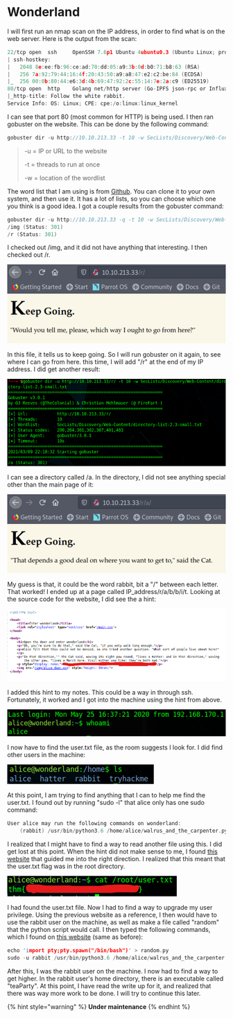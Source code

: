 # Wonderland

I will first run an nmap scan on the IP address, in order to find what is on the web server. Here is the output from the scan:

```c
22/tcp open  ssh     OpenSSH 7.6p1 Ubuntu 4ubuntu0.3 (Ubuntu Linux; protocol 2.0)
| ssh-hostkey: 
|   2048 8e:ee:fb:96:ce:ad:70:dd:05:a9:3b:0d:b0:71:b8:63 (RSA)
|   256 7a:92:79:44:16:4f:20:43:50:a9:a8:47:e2:c2:be:84 (ECDSA)
|_  256 00:0b:80:44:e6:3d:4b:69:47:92:2c:55:14:7e:2a:c9 (ED25519)
80/tcp open  http    Golang net/http server (Go-IPFS json-rpc or InfluxDB API)
|_http-title: Follow the white rabbit.
Service Info: OS: Linux; CPE: cpe:/o:linux:linux_kernel
```

I can see that port 80 \(most common for HTTP\) is being used. I then ran gobuster on the website. This can be done by the following command:

```c
gobuster dir -u http://10.10.213.33 -t 10 -w SecLists/Discovery/Web-Content/directory-list-2.3-small.txt
```

> -u = IP or URL to the website
>
> -t = threads to run at once
>
> -w = location of the wordlist

The word list that I am using is from [Github](https://github.com/danielmiessler/SecLists). You can clone it to your own system, and then use it. It has a lot of lists, so you can choose which one you think is a good idea. I got a couple results from the gobuster command:

```c
gobuster dir -u http://10.10.213.33 -q -t 10 -w SecLists/Discovery/Web-Content/directory-list-2.3-small.txt 
/img (Status: 301)
/r (Status: 301)
```

I checked out /img, and it did not have anything that interesting. I then checked out /r. 

![](../../.gitbook/assets/image%20%2815%29.png)

In this file, it tells us to keep going. So I will run gobuster on it again, to see where I can go from here. this time, I will add "/r" at the end of my IP address. I did get another result:

![gobuster output](../../.gitbook/assets/image%20%2816%29.png)

I can see a directory called /a. In the directory, I did not see anything special other than the main page of it:

![](../../.gitbook/assets/image%20%2814%29.png)

My guess is that, it could be the word rabbit, bit a "/" between each letter. That worked! I ended up at a page called IP\_address/r/a/b/b/i/t. Looking at the source code for the website, I did see the a hint:

![](../../.gitbook/assets/screenshot-2021-03-09-162320.png)

I added this hint to my notes. This could be a way in through ssh. Fortunately, it worked and I got into the machine using the hint from above.

![](../../.gitbook/assets/image%20%2812%29.png)

I now have to find the user.txt file, as the room suggests I look for. I did find other users in the machine:

![](../../.gitbook/assets/image%20%2813%29.png)

At this point, I am trying to find anything that I can to help me find the user.txt. I found out by running "sudo -l" that alice only has one sudo command:

```c
User alice may run the following commands on wonderland:
    (rabbit) /usr/bin/python3.6 /home/alice/walrus_and_the_carpenter.py
```

I realized that I might have to find a way to read another file using this. I did get lost at this point. When the hint did not make sense to me, I found [this website](https://0x00jeff.github.io/tryhackme-wonderland-writeup/) that guided me into the right direction. I realized that this meant that the user.txt flag was in the root directory.

![](../../.gitbook/assets/screenshot-2021-03-09-165204.png)

I had found the user.txt file. Now I had to find a way to upgrade my user privilege. Using the previous website as a reference, I then would have to use the rabbit user on the machine, as well as make a file called "random" that the python script would call. I then typed the following commands, which I found on [this website](https://0x00jeff.github.io/tryhackme-wonderland-writeup/) \(same as before\): 

```c
echo 'import pty;pty.spawn("/bin/bash")' > random.py
sudo -u rabbit /usr/bin/python3.6 /home/alice/walrus_and_the_carpenter.py 
```

After this, I was the rabbit user on the machine. I now had to find a way to get higher. In the rabbit user's home directory, there is an executable called "teaParty". At this point, I have read the write up for it, and realized that there was way more work to be done. I will try to continue this later.

{% hint style="warning" %}
**Under maintenance**
{% endhint %}

